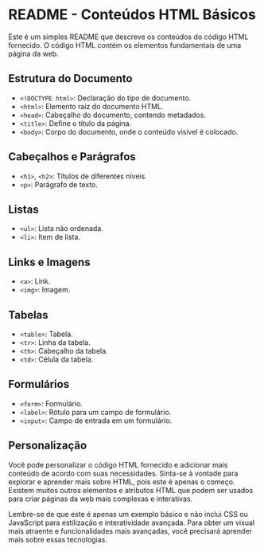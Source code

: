 # README - Conteúdos HTML Básicos

Este é um simples README que descreve os conteúdos do código HTML fornecido. O código HTML contém os elementos fundamentais de uma página da web.

## Estrutura do Documento

- `<!DOCTYPE html>`: Declaração do tipo de documento.
- `<html>`: Elemento raiz do documento HTML.
- `<head>`: Cabeçalho do documento, contendo metadados.
- `<title>`: Define o título da página.
- `<body>`: Corpo do documento, onde o conteúdo visível é colocado.

## Cabeçalhos e Parágrafos

- `<h1>`, `<h2>`: Títulos de diferentes níveis.
- `<p>`: Parágrafo de texto.

## Listas

- `<ul>`: Lista não ordenada.
- `<li>`: Item de lista.

## Links e Imagens

- `<a>`: Link.
- `<img>`: Imagem.

## Tabelas

- `<table>`: Tabela.
- `<tr>`: Linha da tabela.
- `<th>`: Cabeçalho da tabela.
- `<td>`: Célula da tabela.

## Formulários

- `<form>`: Formulário.
- `<label>`: Rótulo para um campo de formulário.
- `<input>`: Campo de entrada em um formulário.

## Personalização

Você pode personalizar o código HTML fornecido e adicionar mais conteúdo de acordo com suas necessidades. Sinta-se à vontade para explorar e aprender mais sobre HTML, pois este é apenas o começo. Existem muitos outros elementos e atributos HTML que podem ser usados para criar páginas da web mais complexas e interativas.

Lembre-se de que este é apenas um exemplo básico e não inclui CSS ou JavaScript para estilização e interatividade avançada. Para obter um visual mais atraente e funcionalidades mais avançadas, você precisará aprender mais sobre essas tecnologias.
